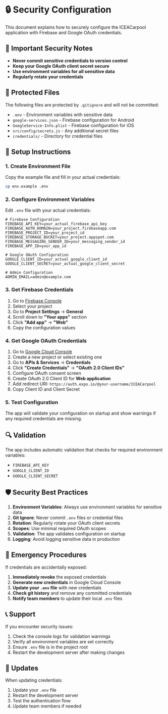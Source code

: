 # 🔒 Security Configuration

This document explains how to securely configure the ICEACarpool application with Firebase and Google OAuth credentials.

## 🚨 Important Security Notes

- **Never commit sensitive credentials to version control**
- **Keep your Google OAuth client secret secure**
- **Use environment variables for all sensitive data**
- **Regularly rotate your credentials**

## 📁 Protected Files

The following files are protected by `.gitignore` and will not be committed:

- `.env` - Environment variables with sensitive data
- `google-services.json` - Firebase configuration for Android
- `GoogleService-Info.plist` - Firebase configuration for iOS
- `src/config/secrets.js` - Any additional secret files
- `credentials/` - Directory for credential files

## 🔧 Setup Instructions

### 1. Create Environment File

Copy the example file and fill in your actual credentials:

```bash
cp env.example .env
```

### 2. Configure Environment Variables

Edit `.env` file with your actual credentials:

```env
# Firebase Configuration
FIREBASE_API_KEY=your_actual_firebase_api_key
FIREBASE_AUTH_DOMAIN=your_project.firebaseapp.com
FIREBASE_PROJECT_ID=your_project_id
FIREBASE_STORAGE_BUCKET=your_project.appspot.com
FIREBASE_MESSAGING_SENDER_ID=your_messaging_sender_id
FIREBASE_APP_ID=your_app_id

# Google OAuth Configuration
GOOGLE_CLIENT_ID=your_actual_google_client_id
GOOGLE_CLIENT_SECRET=your_actual_google_client_secret

# Admin Configuration
ADMIN_EMAIL=admin@example.com
```

### 3. Get Firebase Credentials

1. Go to [Firebase Console](https://console.firebase.google.com/)
2. Select your project
3. Go to **Project Settings** → **General**
4. Scroll down to **"Your apps"** section
5. Click **"Add app"** → **"Web"**
6. Copy the configuration values

### 4. Get Google OAuth Credentials

1. Go to [Google Cloud Console](https://console.cloud.google.com/)
2. Create a new project or select existing one
3. Go to **APIs & Services** → **Credentials**
4. Click **"Create Credentials"** → **"OAuth 2.0 Client IDs"**
5. Configure OAuth consent screen
6. Create OAuth 2.0 Client ID for **Web application**
7. Add redirect URI: `https://auth.expo.io/@your-username/ICEACarpool`
8. Copy Client ID and Client Secret

### 5. Test Configuration

The app will validate your configuration on startup and show warnings if any required credentials are missing.

## 🔍 Validation

The app includes automatic validation that checks for required environment variables:

- `FIREBASE_API_KEY`
- `GOOGLE_CLIENT_ID`
- `GOOGLE_CLIENT_SECRET`

## 🛡️ Security Best Practices

1. **Environment Variables**: Always use environment variables for sensitive data
2. **Git Ignore**: Never commit `.env` files or credential files
3. **Rotation**: Regularly rotate your OAuth client secrets
4. **Scopes**: Use minimal required OAuth scopes
5. **Validation**: The app validates configuration on startup
6. **Logging**: Avoid logging sensitive data in production

## 🚨 Emergency Procedures

If credentials are accidentally exposed:

1. **Immediately revoke** the exposed credentials
2. **Generate new credentials** in Google Cloud Console
3. **Update your `.env` file** with new credentials
4. **Check git history** and remove any committed credentials
5. **Notify team members** to update their local `.env` files

## 📞 Support

If you encounter security issues:

1. Check the console logs for validation warnings
2. Verify all environment variables are set correctly
3. Ensure `.env` file is in the project root
4. Restart the development server after making changes

## 🔄 Updates

When updating credentials:

1. Update your `.env` file
2. Restart the development server
3. Test the authentication flow
4. Update team members if needed
